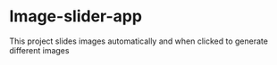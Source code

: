 # Image-slider-app
This project slides images automatically and when clicked to generate different images
